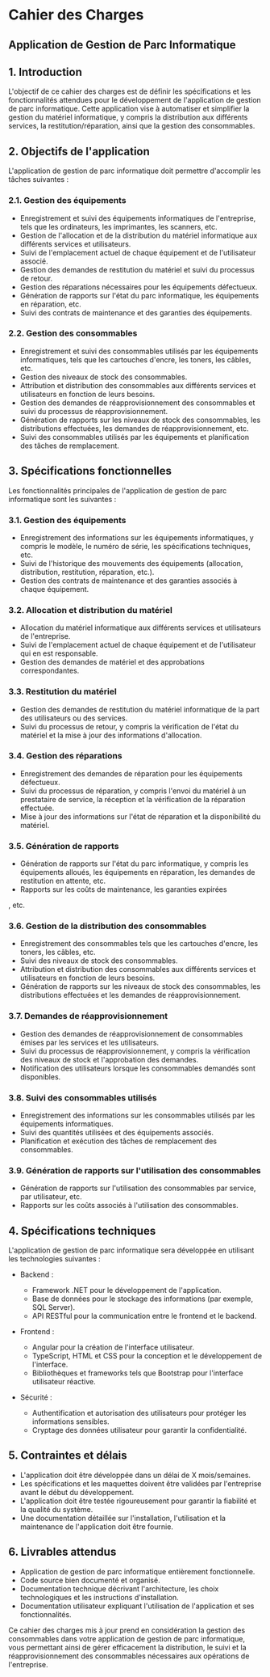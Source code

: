 # Cahier des Charges

## Application de Gestion de Parc Informatique

## 1. Introduction

L'objectif de ce cahier des charges est de définir les spécifications et les fonctionnalités attendues pour le développement de l'application de gestion de parc informatique. Cette application vise à automatiser et simplifier la gestion du matériel informatique, y compris la distribution aux différents services, la restitution/réparation, ainsi que la gestion des consommables.

## 2. Objectifs de l'application

L'application de gestion de parc informatique doit permettre d'accomplir les tâches suivantes :

### 2.1. Gestion des équipements

- Enregistrement et suivi des équipements informatiques de l'entreprise, tels que les ordinateurs, les imprimantes, les scanners, etc.
- Gestion de l'allocation et de la distribution du matériel informatique aux différents services et utilisateurs.
- Suivi de l'emplacement actuel de chaque équipement et de l'utilisateur associé.
- Gestion des demandes de restitution du matériel et suivi du processus de retour.
- Gestion des réparations nécessaires pour les équipements défectueux.
- Génération de rapports sur l'état du parc informatique, les équipements en réparation, etc.
- Suivi des contrats de maintenance et des garanties des équipements.

### 2.2. Gestion des consommables

- Enregistrement et suivi des consommables utilisés par les équipements informatiques, tels que les cartouches d'encre, les toners, les câbles, etc.
- Gestion des niveaux de stock des consommables.
- Attribution et distribution des consommables aux différents services et utilisateurs en fonction de leurs besoins.
- Gestion des demandes de réapprovisionnement des consommables et suivi du processus de réapprovisionnement.
- Génération de rapports sur les niveaux de stock des consommables, les distributions effectuées, les demandes de réapprovisionnement, etc.
- Suivi des consommables utilisés par les équipements et planification des tâches de remplacement.

## 3. Spécifications fonctionnelles

Les fonctionnalités principales de l'application de gestion de parc informatique sont les suivantes :

### 3.1. Gestion des équipements

- Enregistrement des informations sur les équipements informatiques, y compris le modèle, le numéro de série, les spécifications techniques, etc.
- Suivi de l'historique des mouvements des équipements (allocation, distribution, restitution, réparation, etc.).
- Gestion des contrats de maintenance et des garanties associés à chaque équipement.

### 3.2. Allocation et distribution du matériel

- Allocation du matériel informatique aux différents services et utilisateurs de l'entreprise.
- Suivi de l'emplacement actuel de chaque équipement et de l'utilisateur qui en est responsable.
- Gestion des demandes de matériel et des approbations correspondantes.

### 3.3. Restitution du matériel

- Gestion des demandes de restitution du matériel informatique de la part des utilisateurs ou des services.
- Suivi du processus de retour, y compris la vérification de l'état du matériel et la mise à jour des informations d'allocation.

### 3.4. Gestion des réparations

- Enregistrement des demandes de réparation pour les équipements défectueux.
- Suivi du processus de réparation, y compris l'envoi du matériel à un prestataire de service, la réception et la vérification de la réparation effectuée.
- Mise à jour des informations sur l'état de réparation et la disponibilité du matériel.

### 3.5. Génération de rapports

- Génération de rapports sur l'état du parc informatique, y compris les équipements alloués, les équipements en réparation, les demandes de restitution en attente, etc.
- Rapports sur les coûts de maintenance, les garanties expirées

, etc.

### 3.6. Gestion de la distribution des consommables

- Enregistrement des consommables tels que les cartouches d'encre, les toners, les câbles, etc.
- Suivi des niveaux de stock des consommables.
- Attribution et distribution des consommables aux différents services et utilisateurs en fonction de leurs besoins.
- Génération de rapports sur les niveaux de stock des consommables, les distributions effectuées et les demandes de réapprovisionnement.

### 3.7. Demandes de réapprovisionnement

- Gestion des demandes de réapprovisionnement de consommables émises par les services et les utilisateurs.
- Suivi du processus de réapprovisionnement, y compris la vérification des niveaux de stock et l'approbation des demandes.
- Notification des utilisateurs lorsque les consommables demandés sont disponibles.

### 3.8. Suivi des consommables utilisés

- Enregistrement des informations sur les consommables utilisés par les équipements informatiques.
- Suivi des quantités utilisées et des équipements associés.
- Planification et exécution des tâches de remplacement des consommables.

### 3.9. Génération de rapports sur l'utilisation des consommables

- Génération de rapports sur l'utilisation des consommables par service, par utilisateur, etc.
- Rapports sur les coûts associés à l'utilisation des consommables.

## 4. Spécifications techniques

L'application de gestion de parc informatique sera développée en utilisant les technologies suivantes :

- Backend :

  - Framework .NET pour le développement de l'application.
  - Base de données pour le stockage des informations (par exemple, SQL Server).
  - API RESTful pour la communication entre le frontend et le backend.

- Frontend :

  - Angular pour la création de l'interface utilisateur.
  - TypeScript, HTML et CSS pour la conception et le développement de l'interface.
  - Bibliothèques et frameworks tels que Bootstrap pour l'interface utilisateur réactive.

- Sécurité :
  - Authentification et autorisation des utilisateurs pour protéger les informations sensibles.
  - Cryptage des données utilisateur pour garantir la confidentialité.

## 5. Contraintes et délais

- L'application doit être développée dans un délai de X mois/semaines.
- Les spécifications et les maquettes doivent être validées par l'entreprise avant le début du développement.
- L'application doit être testée rigoureusement pour garantir la fiabilité et la qualité du système.
- Une documentation détaillée sur l'installation, l'utilisation et la maintenance de l'application doit être fournie.

## 6. Livrables attendus

- Application de gestion de parc informatique entièrement fonctionnelle.
- Code source bien documenté et organisé.
- Documentation technique décrivant l'architecture, les choix technologiques et les instructions d'installation.
- Documentation utilisateur expliquant l'utilisation de l'application et ses fonctionnalités.

Ce cahier des charges mis à jour prend en considération la gestion des consommables dans votre application de gestion de parc informatique, vous permettant ainsi de gérer efficacement la distribution, le suivi et la réapprovisionnement des consommables nécessaires aux opérations de l'entreprise.
